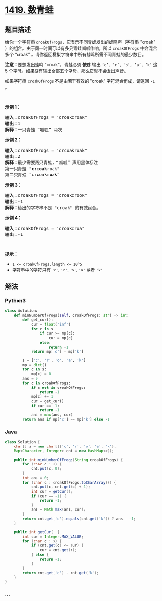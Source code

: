 # [1419. 数青蛙](https://leetcode-cn.com/problems/minimum-number-of-frogs-croaking)



## 题目描述

<!-- 这里写题目描述 -->

<p>给你一个字符串 <code>croakOfFrogs</code>，它表示不同青蛙发出的蛙鸣声（字符串 &quot;croak&quot; ）的组合。由于同一时间可以有多只青蛙呱呱作响，所以&nbsp;<code>croakOfFrogs</code> 中会混合多个 &ldquo;croak&rdquo; <em>。</em>请你返回模拟字符串中所有蛙鸣所需不同青蛙的最少数目。</p>

<p><strong>注意：</strong>要想发出蛙鸣 &quot;croak&quot;，青蛙必须 <strong>依序</strong> 输出 <code>&lsquo;c&rsquo;, &rsquo;r&rsquo;, &rsquo;o&rsquo;, &rsquo;a&rsquo;, &rsquo;k&rsquo;</code> 这 5 个字母。如果没有输出全部五个字母，那么它就不会发出声音。</p>

<p>如果字符串 <code>croakOfFrogs</code> 不是由若干有效的 &quot;croak&quot; 字符混合而成，请返回 <code>-1</code> 。</p>

<p>&nbsp;</p>

<p><strong>示例 1：</strong></p>

<pre>
<strong>输入：</strong>croakOfFrogs = &quot;croakcroak&quot;
<strong>输出：</strong>1 
<strong>解释：</strong>一只青蛙 &ldquo;呱呱&rdquo; 两次
</pre>

<p><strong>示例 2：</strong></p>

<pre>
<strong>输入：</strong>croakOfFrogs = &quot;crcoakroak&quot;
<strong>输出：</strong>2 
<strong>解释：</strong>最少需要两只青蛙，&ldquo;呱呱&rdquo; 声用黑体标注
第一只青蛙 &quot;<strong>cr</strong>c<strong>oak</strong>roak&quot;
第二只青蛙 &quot;cr<strong>c</strong>oak<strong>roak</strong>&quot;
</pre>

<p><strong>示例 3：</strong></p>

<pre>
<strong>输入：</strong>croakOfFrogs = &quot;croakcrook&quot;
<strong>输出：</strong>-1
<strong>解释：</strong>给出的字符串不是 &quot;croak<strong>&quot;</strong> 的有效组合。
</pre>

<p><strong>示例 4：</strong></p>

<pre>
<strong>输入：</strong>croakOfFrogs = &quot;croakcroa&quot;
<strong>输出：</strong>-1
</pre>

<p>&nbsp;</p>

<p><strong>提示：</strong></p>

<ul>
	<li><code>1 &lt;=&nbsp;croakOfFrogs.length &lt;= 10^5</code></li>
	<li>字符串中的字符只有 <code>&#39;c&#39;</code>, <code>&#39;r&#39;</code>, <code>&#39;o&#39;</code>, <code>&#39;a&#39;</code> 或者 <code>&#39;k&#39;</code></li>
</ul>


## 解法

<!-- 这里可写通用的实现逻辑 -->

<!-- tabs:start -->

### **Python3**

<!-- 这里可写当前语言的特殊实现逻辑 -->

```python
class Solution:
    def minNumberOfFrogs(self, croakOfFrogs: str) -> int:
        def get_cur():
            cur = float('inf')
            for c in s:
                if cur >= mp[c]:
                    cur = mp[c]
                else:
                    return -1
            return mp['c'] - mp['k']

        s = ['c', 'r', 'o', 'a', 'k']
        mp = dict()
        for c in s:
            mp[c] = 0
        ans = 0
        for c in croakOfFrogs:
            if c not in croakOfFrogs:
                return -1
            mp[c] += 1
            cur = get_cur()
            if cur == -1:
                return -1
            ans = max(ans, cur)
        return ans if mp['c'] == mp['k'] else -1
```

### **Java**

<!-- 这里可写当前语言的特殊实现逻辑 -->

```java
class Solution {
    char[] s = new char[]{'c', 'r', 'o', 'a', 'k'};
    Map<Character, Integer> cnt = new HashMap<>();

    public int minNumberOfFrogs(String croakOfFrogs) {
        for (char c : s) {
            cnt.put(c, 0);
        }
        int ans = 0;
        for (char c : croakOfFrogs.toCharArray()) {
            cnt.put(c, cnt.get(c) + 1);
            int cur = getCur();
            if (cur == -1) {
                return -1;
            }
            ans = Math.max(ans, cur);
        }
        return cnt.get('c').equals(cnt.get('k')) ? ans : -1;
    }

    public int getCur() {
        int cur = Integer.MAX_VALUE;
        for (char c : s) {
            if (cnt.get(c) <= cur) {
                cur = cnt.get(c);
            } else {
                return -1;
            }
        }
        return cnt.get('c') - cnt.get('k');
    }
}
```

### **...**

```

```

<!-- tabs:end -->
